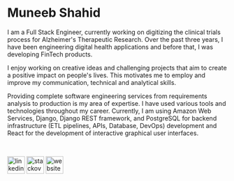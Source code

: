 # Muneeb Shahid

I am a Full Stack Engineer, currently working on digitizing the clinical trials process for Alzheimer's Therapeutic Research. Over the past three years, I have been engineering digital health applications and before that, I was developing FinTech products.

I enjoy working on creative ideas and challenging projects that aim to create a positive impact on people's lives. This motivates me to employ and improve my communication, technical and analytical skills.

Providing complete software engineering services from requirements analysis to production is my area of expertise. I have used various tools and technologies throughout my career. 
Currently, I am using Amazon Web Services, Django, Django REST framework, and PostgreSQL for backend infrastructure (ETL pipelines, APIs, Database, DevOps) development and React for the development of interactive graphical user interfaces.

<br>

[<img src='https://cdn.jsdelivr.net/npm/simple-icons@3.0.1/icons/linkedin.svg' alt='linkedin' height='40'>](https://www.linkedin.com/in/muneeb-shahid-87b825117/)  [<img src='https://cdn.jsdelivr.net/npm/simple-icons@3.0.1/icons/stackoverflow.svg' alt='stackoverflow' height='40'>](https://stackoverflow.com/users/5891351/muneeb-shahid) [<img src='https://cdn.jsdelivr.net/npm/simple-icons@3.0.1/icons/icloud.svg' alt='website' height='40'>](https://muneebshahid.com/)

<br>

<!-- ![GitHub stats](https://github-readme-stats.vercel.app/api?username=muneeb706&show_icons=true)   -->

